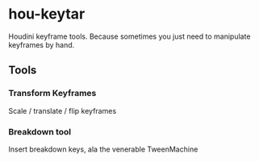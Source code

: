 # hou-keytar
Houdini keyframe tools. Because sometimes you just need to manipulate keyframes by hand.


## Tools
### Transform Keyframes
Scale / translate / flip keyframes

### Breakdown tool
Insert breakdown keys, ala the venerable TweenMachine

